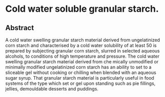 # Cold water soluble granular starch.

## Abstract
A cold water swelling granular starch material derived from ungelatinized corn starch and characterised by a cold water solubility of at least 50 is prepared by subjecting granular corn starch, slurred in selected aqueous alcohols, to conditions of high temperature and pressure. The cold water swelling granular starch material derived from che mically unmodified or minimally modified ungelatinized corn starch has an ability to set to a sliceable gel without cooking or chilling when blended with an aqueous sugar syrup. That granular starch material is particularly useful in food systems of the type which set or gel upon standing such as pie fillings, jellies, demouldable desserts and puddings.